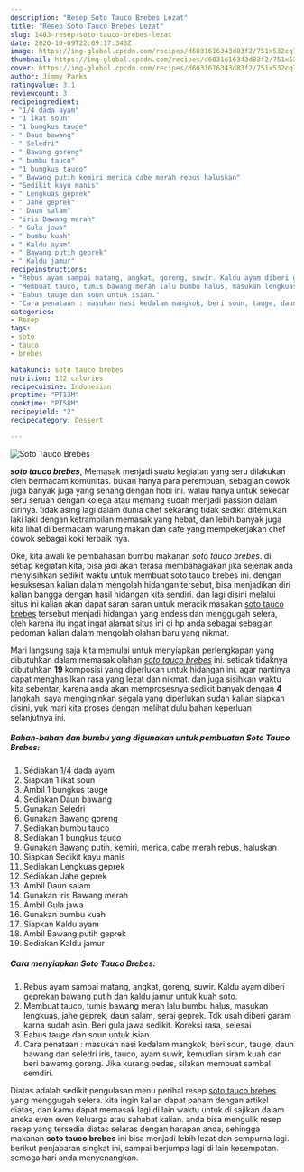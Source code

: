 ```yaml
---
description: "Resep Soto Tauco Brebes Lezat"
title: "Resep Soto Tauco Brebes Lezat"
slug: 1483-resep-soto-tauco-brebes-lezat
date: 2020-10-09T22:09:17.343Z
image: https://img-global.cpcdn.com/recipes/d6031616343d83f2/751x532cq70/soto-tauco-brebes-foto-resep-utama.jpg
thumbnail: https://img-global.cpcdn.com/recipes/d6031616343d83f2/751x532cq70/soto-tauco-brebes-foto-resep-utama.jpg
cover: https://img-global.cpcdn.com/recipes/d6031616343d83f2/751x532cq70/soto-tauco-brebes-foto-resep-utama.jpg
author: Jimmy Parks
ratingvalue: 3.1
reviewcount: 3
recipeingredient:
- "1/4 dada ayam"
- "1 ikat soun"
- "1 bungkus tauge"
- " Daun bawang"
- " Seledri"
- " Bawang goreng"
- " bumbu tauco"
- "1 bungkus tauco"
- " Bawang putih kemiri merica cabe merah rebus haluskan"
- "Sedikit kayu manis"
- " Lengkuas geprek"
- " Jahe geprek"
- " Daun salam"
- "iris Bawang merah"
- " Gula jawa"
- " bumbu kuah"
- " Kaldu ayam"
- " Bawang putih geprek"
- " Kaldu jamur"
recipeinstructions:
- "Rebus ayam sampai matang, angkat, goreng, suwir. Kaldu ayam diberi geprekan bawang putih dan kaldu jamur untuk kuah soto."
- "Membuat tauco, tumis bawang merah lalu bumbu halus, masukan lengkuas, jahe geprek, daun salam, serai geprek. Tdk usah diberi garam karna sudah asin. Beri gula jawa sedikit. Koreksi rasa, selesai"
- "Eabus tauge dan soun untuk isian."
- "Cara penataan : masukan nasi kedalam mangkok, beri soun, tauge, daun bawang dan seledri iris, tauco, ayam suwir, kemudian siram kuah dan beri bawamg goreng. Jika kurang pedas, silakan membuat sambal semdiri."
categories:
- Resep
tags:
- soto
- tauco
- brebes

katakunci: soto tauco brebes 
nutrition: 122 calories
recipecuisine: Indonesian
preptime: "PT13M"
cooktime: "PT58M"
recipeyield: "2"
recipecategory: Dessert

---
```



![Soto Tauco Brebes](https://img-global.cpcdn.com/recipes/d6031616343d83f2/751x532cq70/soto-tauco-brebes-foto-resep-utama.jpg)

<b><i>soto tauco brebes</i></b>, Memasak menjadi suatu kegiatan yang seru dilakukan oleh bermacam komunitas. bukan hanya para perempuan, sebagian cowok juga banyak juga yang senang dengan hobi ini. walau hanya untuk sekedar seru seruan dengan kolega atau memang sudah menjadi passion dalam dirinya. tidak asing lagi dalam dunia chef sekarang tidak sedikit ditemukan laki laki dengan ketrampilan memasak yang hebat, dan lebih banyak juga kita lihat di bermacam warung makan dan cafe yang mempekerjakan chef cowok sebagai koki terbaik nya.



Oke, kita awali ke pembahasan bumbu makanan <i>soto tauco brebes</i>. di setiap kegiatan kita, bisa jadi akan terasa membahagiakan jika sejenak anda menyisihkan sedikit waktu untuk membuat soto tauco brebes ini. dengan kesuksesan kalian dalam mengolah hidangan tersebut, bisa menjadikan diri kalian bangga dengan hasil hidangan kita sendiri. dan lagi disini melalui situs ini kalian akan dapat saran saran untuk meracik masakan <u>soto tauco brebes</u> tersebut menjadi hidangan yang endess dan menggugah selera, oleh karena itu ingat ingat alamat situs ini di hp anda sebagai sebagian pedoman kalian dalam mengolah olahan baru yang nikmat.


Mari langsung saja kita memulai untuk menyiapkan perlengkapan yang dibutuhkan dalam memasak olahan <u><i>soto tauco brebes</i></u> ini. setidak tidaknya dibutuhkan <b>19</b> komposisi yang diperlukan untuk hidangan ini. agar nantinya dapat menghasilkan rasa yang lezat dan nikmat. dan juga sisihkan waktu kita sebentar, karena anda akan memprosesnya sedikit banyak dengan <b>4</b> langkah. saya menginginkan segala yang diperlukan sudah kalian siapkan disini, yuk mari kita proses dengan melihat dulu bahan keperluan selanjutnya ini.

<!--inarticleads1-->

##### Bahan-bahan dan bumbu yang digunakan untuk pembuatan Soto Tauco Brebes:

1. Sediakan 1/4 dada ayam
1. Siapkan 1 ikat soun
1. Ambil 1 bungkus tauge
1. Sediakan  Daun bawang
1. Gunakan  Seledri
1. Gunakan  Bawang goreng
1. Sediakan  bumbu tauco
1. Sediakan 1 bungkus tauco
1. Gunakan  Bawang putih, kemiri, merica, cabe merah rebus, haluskan
1. Siapkan Sedikit kayu manis
1. Sediakan  Lengkuas geprek
1. Sediakan  Jahe geprek
1. Ambil  Daun salam
1. Gunakan iris Bawang merah
1. Ambil  Gula jawa
1. Gunakan  bumbu kuah
1. Siapkan  Kaldu ayam
1. Ambil  Bawang putih geprek
1. Sediakan  Kaldu jamur




<!--inarticleads2-->

##### Cara menyiapkan Soto Tauco Brebes:

1. Rebus ayam sampai matang, angkat, goreng, suwir. Kaldu ayam diberi geprekan bawang putih dan kaldu jamur untuk kuah soto.
1. Membuat tauco, tumis bawang merah lalu bumbu halus, masukan lengkuas, jahe geprek, daun salam, serai geprek. Tdk usah diberi garam karna sudah asin. Beri gula jawa sedikit. Koreksi rasa, selesai
1. Eabus tauge dan soun untuk isian.
1. Cara penataan : masukan nasi kedalam mangkok, beri soun, tauge, daun bawang dan seledri iris, tauco, ayam suwir, kemudian siram kuah dan beri bawamg goreng. Jika kurang pedas, silakan membuat sambal semdiri.




Diatas adalah sedikit pengulasan menu perihal resep <u>soto tauco brebes</u> yang menggugah selera. kita ingin kalian dapat paham dengan artikel diatas, dan kamu dapat memasak lagi di lain waktu untuk di sajikan dalam aneka even even keluarga atau sahabat kalian. anda bisa mengulik resep resep yang tersedia diatas selaras dengan harapan anda, sehingga makanan <b>soto tauco brebes</b> ini bisa menjadi lebih lezat dan sempurna lagi. berikut penjabaran singkat ini, sampai berjumpa lagi di lain kesempatan. semoga hari anda menyenangkan.
